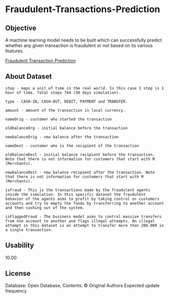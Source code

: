 # Fraudulent-Transactions-Prediction

## Objective

A machine learning model needs to be built which can successfully predict whether any given transaction is fraudulent or not based on its various features. 

[Fraudulent Transaction Prediction](https://camo.githubusercontent.com/d05dcd92fd552ce96585b1063a306d89f67d52c91b67b6ac3c8891767c86605c/68747470733a2f2f7777772e66696e616e63652d6d6f6e74686c792e636f6d2f46696e616e63652d4d6f6e74686c792f77702d636f6e74656e742f75706c6f6164732f323031382f30372f46726175642d45706964656d69632d436f7374732d254332254133332e322d5472696c6c696f6e2d476c6f62616c6c792e6a7067)

## About Dataset

    step - maps a unit of time in the real world. In this case 1 step is 1 hour of time. Total steps 744 (30 days simulation).

    type - CASH-IN, CASH-OUT, DEBIT, PAYMENT and TRANSFER.

    amount - amount of the transaction in local currency.

    nameOrig - customer who started the transaction

    oldbalanceOrg - initial balance before the transaction

    newbalanceOrig - new balance after the transaction

    nameDest - customer who is the recipient of the transaction

    oldbalanceDest - initial balance recipient before the transaction. Note that there is not information for customers that start with M (Merchants).

    newbalanceDest - new balance recipient after the transaction. Note that there is not information for customers that start with M (Merchants).

    isFraud - This is the transactions made by the fraudulent agents inside the simulation. In this specific dataset the fraudulent behavior of the agents aims to profit by taking control or customers accounts and try to empty the funds by transferring to another account and then cashing out of the system.

    isFlaggedFraud - The business model aims to control massive transfers from one account to another and flags illegal attempts. An illegal attempt in this dataset is an attempt to transfer more than 200.000 in a single transaction.

## Usability

10.00

## License

Database: Open Database, Contents: © Original Authors
Expected update frequency

